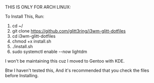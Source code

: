 THIS IS ONLY FOR ARCH LINUX:

To Install This, Run:
1. cd ~/ 
2. git clone https://github.com/glitt3ring/i3wm-glitt-dotfiles 
3. cd i3wm-glitt-dotfiles 
4. chmod +x install.sh 
5. ./install.sh 
6. sudo systemctl enable --now lightdm


I won't be maintaining this cuz I moved to Gentoo with KDE.

Btw I haven't tested this, And it's recommended that you check the files before Installing.
